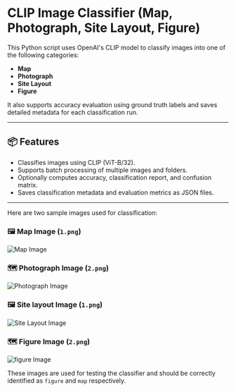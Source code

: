 # CLIP Image Classifier (Map, Photograph, Site Layout, Figure)

This Python script uses OpenAI's CLIP model to classify images into one of the following categories:

- **Map**
- **Photograph**
- **Site Layout**
- **Figure**

It also supports accuracy evaluation using ground truth labels and saves detailed metadata for each classification run.

---

## 📦 Features

- Classifies images using CLIP (ViT-B/32).
- Supports batch processing of multiple images and folders.
- Optionally computes accuracy, classification report, and confusion matrix.
- Saves classification metadata and evaluation metrics as JSON files.

---
Here are two sample images used for classification:

### 🖼️ Map Image (`1.png`)

![Map Image](sample_images/1.png)

### 🗺️ Photograph Image (`2.png`)

![Photograph Image](sample_images/2.png)

### 🖼️ Site layout Image (`1.png`)

![Site Layout Image](sample_images/1.png)

### 🗺️ Figure Image (`2.png`)

![figure Image](sample_images/2.png)


These images are used for testing the classifier and should be correctly identified as `figure` and `map` respectively.


